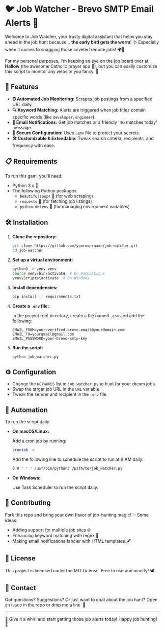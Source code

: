 # 🐦 Job Watcher - Brevo SMTP Email Alerts 🚀

Welcome to Job Watcher, your trusty digital assistant that helps you stay ahead in the job hunt because... **the early bird gets the worm!** 🪱 Especially when it comes to snagging those coveted remote jobs! 🌍💼

For my personal purposes, I'm keeping an eye on the job board over at **Hallow** (the awesome Catholic prayer app 🙏), but you can easily customize this script to monitor any website you fancy. 🎯

## 🎉 Features

- **⏰ Automated Job Monitoring:** Scrapes job postings from a specified URL daily.
- **🔍 Keyword Matching:** Alerts are triggered when job titles contain specific words (like `developer`, `engineer`).
- **📧 Email Notifications:** Get job matches or a friendly 'no matches today' message.
- **🔐 Secure Configuration:** Uses `.env` file to protect your secrets.
- **🛠️ Customizable & Extendable:** Tweak search criteria, recipients, and frequency with ease.

## 📋 Requirements

To run this gem, you'll need:

- Python 3.x 🐍
- The following Python packages:
  - `beautifulsoup4` 🍜 (for web scraping)
  - `requests` 📡 (for fetching job listings)
  - `python-dotenv` 🔑 (for managing environment variables)

## 🛠️ Installation

1. **Clone the repository:**

   ```bash
   git clone https://github.com/yourusername/job-watcher.git
   cd job-watcher
   ```

2. **Set up a virtual environment:**

   ```bash
   python3 -m venv venv
   source venv/bin/activate  # On macOS/Linux
   venv\Scripts\activate  # On Windows
   ```

3. **Install dependencies:**

   ```bash
   pip install -r requirements.txt
   ```

4. **Create a `.env` file:**

   In the project root directory, create a file named `.env` and add the following:

   ```env
   EMAIL_FROM=your-verified-brevo-email@yourdomain.com
   EMAIL_TO=yourgmail@gmail.com
   EMAIL_PASSWORD=your-brevo-smtp-key
   ```

5. **Run the script:**

   ```bash
   python job_watcher.py
   ```

## ⚙️ Configuration

- Change the `KEYWORDS` list in `job_watcher.py` to hunt for your dream jobs.
- Swap the target job URL in the `URL` variable.
- Tweak the sender and recipient in the `.env` file.

## 🤖 Automation

To run the script daily:

- **On macOS/Linux:**

  Add a cron job by running:

  ```bash
  crontab -e
  ```

  Add the following line to schedule the script to run at 9 AM daily:

  ```bash
  0 9 * * * /usr/bin/python3 /path/to/job_watcher.py
  ```

- **On Windows:**

  Use Task Scheduler to run the script daily.

## 🤝 Contributing

Fork this repo and bring your own flavor of job-hunting magic! ✨ Some ideas:

- Adding support for multiple job sites 🌐
- Enhancing keyword matching with regex 🧐
- Making email notifications fancier with HTML templates 🖋️

## 📜 License

This project is licensed under the MIT License. Free to use and modify! 🕊️

## 📧 Contact

Got questions? Suggestions? Or just want to chat about the job hunt? Open an issue in the repo or drop me a line. 💌

---

🚀 Give it a whirl and start getting those job alerts today! Happy job hunting! 🏹

